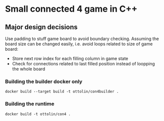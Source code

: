 # Small connected 4 game in C++

## Major design decisions

Use padding to stuff game board to avoid boundary checking.
Assuming the board size can be changed easily, i.e. avoid loops related to size of game board:
* Store next row index for each filling column in game state
* Check for connections related to last filled position instead of loopping the whole board

### Building the builder docker only
`docker build --target build -t ottolin/con4builder .`

### Building the runtime
`docker build -t ottolin/con4 .`
